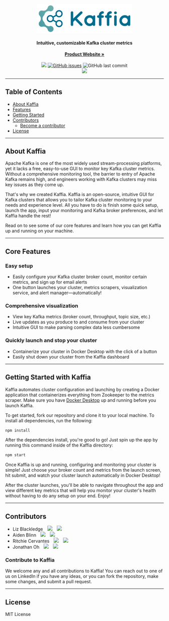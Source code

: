 <p align="center">
  <a href="">
    <img src="./src/assets/github-logo.jpg" alt="Logo" width="300" >
  </a>
  <h4 align="center">Intuitive, customizable Kafka cluster metrics</h4>
  <p align="center">
    <a href=""><strong>Product Website »</strong></a>
    <br></br>
    <a href="https://github.com/oslabs-beta/kaffia"><img src="https://img.shields.io/badge/license-MIT-blue"/></a>
    <a href="https://github.com/oslabs-beta/kaffia/issues"><img alt="GitHub issues" src="https://img.shields.io/github/issues/oslabs-beta/kaffia"></a>
    <img alt="GitHub last commit" src="https://img.shields.io/github/last-commit/oslabs-beta/kaffia">
    <br>
    <a href="https://github.com/oslabs-beta/kaffia/stargazers"><img src="https://img.shields.io/github/stars/oslabs-beta/kaffia?style=social&label=Star&"/></a>
  </p>
</p>

---

## Table of Contents

- [About Kaffia](#about)
- [Features](#features)
- [Getting Started](#getting-started)
- [Contributors](#contributors)
  - [Become a contributor](#contribute)
- [License](#license)

---

## <a name="about"></a> About Kaffia

Apache Kafka is one of the most widely used stream-processing platforms, yet it lacks a free, easy-to-use GUI to monitor key Kafka cluster metrics. Without a comprehensive monitoring tool, the barrier to entry of Apache Kafka remains high, and engineers working with Kafka clusters may miss key issues as they come up.

That's why we created Kaffia. Kaffia is an open-source, intuitive GUI for Kafka clusters that allows you to tailor Kafka cluster monitoring to your needs and experience level. All you have to do is finish some quick setup, launch the app, input your monitoring and Kafka broker preferences, and let Kaffia handle the rest!

Read on to see some of our core features and learn how you can get Kaffia up and running on your machine.

---

## <a name="features"></a> Core Features

### Easy setup

- Easily configure your Kafka cluster broker count, monitor certain metrics, and sign up for email alerts
- One button launches your cluster, metrics scrapers, visualization service, and alert manager—automatically!

### Comprehensive visualization

- View key Kafka metrics (broker count, throughput, topic size, etc.)
- Live updates as you produce to and consume from your cluster
- Intuitive GUI to make parsing complex data less cumbersome

### Quickly launch and stop your cluster

- Containerize your cluster in Docker Desktop with the click of a button
- Easily shut down your cluster from the Kaffia dashboard

---

## <a name="getting-started"></a> Getting Started with Kaffia

Kaffia automates cluster configuration and launching by creating a Docker application that containerizes everything from Zookeeper to the metrics scraper. Make sure you have [Docker Desktop](https://www.docker.com/products/docker-desktop/) up and running before you launch Kaffia.

To get started, fork our repository and clone it to your local machine. To install all dependencies, run the following:

```sh
npm install
```

After the dependencies install, you're good to go! Just spin up the app by running this command inside of the Kaffia directory:

```sh
npm start
```

Once Kaffia is up and running, configuring and monitoring your cluster is simple! Just choose your broker count and metrics from the launch screen, hit submit, and watch your cluster launch automatically in Docker Desktop!

After the cluster launches, you'll be able to navigate throughout the app and view different key metrics that will help you monitor your cluster's health without having to do any setup on your end. Enjoy!

---

## <a name="contributors"></a> Contributors

- Liz Blackledge <a href="https://github.com/Liz5112"><img style="height:17px;margin:0px 10px" src="https://img.shields.io/github/followers/Liz5112?style=social"></a> <a href="https://www.linkedin.com/in/lizblackledge01/"><img style="height:17px" src="https://img.shields.io/badge/LinkedIn-0077B5?style=for-the-badge&logo=linkedin&logoColor=white"></img></a>
- Aiden Blinn <a href="https://github.com/aidenblinn"><img style="height:17px;margin:0px 10px" src="https://img.shields.io/github/followers/aidenblinn?style=social"></a> <a href="https://www.linkedin.com/in/aidenblinn/"><img style="height:17px" src="https://img.shields.io/badge/LinkedIn-0077B5?style=for-the-badge&logo=linkedin&logoColor=white"></img></a>
- Ritchie Cervantes <a href="https://github.com/rcervant"><img style="height:17px;margin:0px 10px" src="https://img.shields.io/github/followers/rcervant?style=social"></a> <a href="https://www.linkedin.com/in/ritchie-cervantes/"><img style="height:17px" src="https://img.shields.io/badge/LinkedIn-0077B5?style=for-the-badge&logo=linkedin&logoColor=white"></img></a>
- Jonathan Oh <a href="https://github.com/jonoh9257"><img style="height:17px;margin:0px 10px" src="https://img.shields.io/github/followers/jonoh9257?style=social"></a> <a href="https://www.linkedin.com/in/jonathan-oh/"><img style="height:17px" src="https://img.shields.io/badge/LinkedIn-0077B5?style=for-the-badge&logo=linkedin&logoColor=white"></img></a>

### <a name="contribute"></a> Contribute to Kaffia

We welcome any and all contributions to Kaffia! You can reach out to one of us on LinkedIn if you have any ideas, or you can fork the repository, make some changes, and submit a pull request.

---

## <a name="license"></a> License

MIT License

